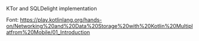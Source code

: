 KTor and SQLDelight implementation

Font:
https://play.kotlinlang.org/hands-on/Networking%20and%20Data%20Storage%20with%20Kotlin%20Multiplatfrom%20Mobile/01_Introduction
